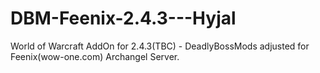 # DBM-Feenix-2.4.3---Hyjal
World of Warcraft AddOn for 2.4.3(TBC) - DeadlyBossMods adjusted for Feenix(wow-one.com) Archangel Server.
